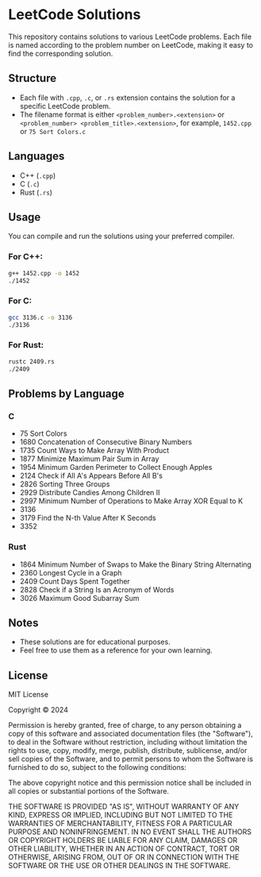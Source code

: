# LeetCode Solutions

This repository contains solutions to various LeetCode problems. Each file is named according to the problem number on LeetCode, making it easy to find the corresponding solution.

## Structure

- Each file with `.cpp`, `.c`, or `.rs` extension contains the solution for a specific LeetCode problem.
- The filename format is either `<problem_number>.<extension>` or `<problem_number> <problem_title>.<extension>`, for example, `1452.cpp` or `75 Sort Colors.c`

## Languages

- C++ (`.cpp`)
- C (`.c`)
- Rust (`.rs`)

## Usage

You can compile and run the solutions using your preferred compiler.

### For C++:
```sh
g++ 1452.cpp -o 1452
./1452
```

### For C:
```sh
gcc 3136.c -o 3136
./3136
```

### For Rust:
```sh
rustc 2409.rs
./2409
```

## Problems by Language

### C
- 75 Sort Colors
- 1680 Concatenation of Consecutive Binary Numbers
- 1735 Count Ways to Make Array With Product
- 1877 Minimize Maximum Pair Sum in Array
- 1954 Minimum Garden Perimeter to Collect Enough Apples
- 2124 Check if All A's Appears Before All B's
- 2826 Sorting Three Groups
- 2929 Distribute Candies Among Children II
- 2997 Minimum Number of Operations to Make Array XOR Equal to K
- 3136
- 3179 Find the N-th Value After K Seconds
- 3352

### Rust
- 1864 Minimum Number of Swaps to Make the Binary String Alternating
- 2360 Longest Cycle in a Graph
- 2409 Count Days Spent Together
- 2828 Check if a String Is an Acronym of Words
- 3026 Maximum Good Subarray Sum

## Notes

- These solutions are for educational purposes.
- Feel free to use them as a reference for your own learning.

## License

MIT License

Copyright © 2024

Permission is hereby granted, free of charge, to any person obtaining a copy
of this software and associated documentation files (the "Software"), to deal
in the Software without restriction, including without limitation the rights
to use, copy, modify, merge, publish, distribute, sublicense, and/or sell
copies of the Software, and to permit persons to whom the Software is
furnished to do so, subject to the following conditions:

The above copyright notice and this permission notice shall be included in all
copies or substantial portions of the Software.

THE SOFTWARE IS PROVIDED "AS IS", WITHOUT WARRANTY OF ANY KIND, EXPRESS OR
IMPLIED, INCLUDING BUT NOT LIMITED TO THE WARRANTIES OF MERCHANTABILITY,
FITNESS FOR A PARTICULAR PURPOSE AND NONINFRINGEMENT. IN NO EVENT SHALL THE
AUTHORS OR COPYRIGHT HOLDERS BE LIABLE FOR ANY CLAIM, DAMAGES OR OTHER
LIABILITY, WHETHER IN AN ACTION OF CONTRACT, TORT OR OTHERWISE, ARISING FROM,
OUT OF OR IN CONNECTION WITH THE SOFTWARE OR THE USE OR OTHER DEALINGS IN THE
SOFTWARE. 